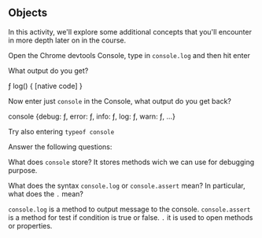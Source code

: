 ## Objects

In this activity, we'll explore some additional concepts that you'll encounter in more depth later on in the course.

Open the Chrome devtools Console, type in `console.log` and then hit enter

What output do you get?

ƒ log() { [native code] }

Now enter just `console` in the Console, what output do you get back?

console {debug: ƒ, error: ƒ, info: ƒ, log: ƒ, warn: ƒ, …}

Try also entering `typeof console`

Answer the following questions:

What does `console` store? It stores methods wich we can use for debugging purpose.

What does the syntax `console.log` or `console.assert` mean? In particular, what does the `.` mean?

`console.log` is a method to output message to the console.
`console.assert` is a method for test if condition is true or false.
`.` it is used to open methods or properties.

